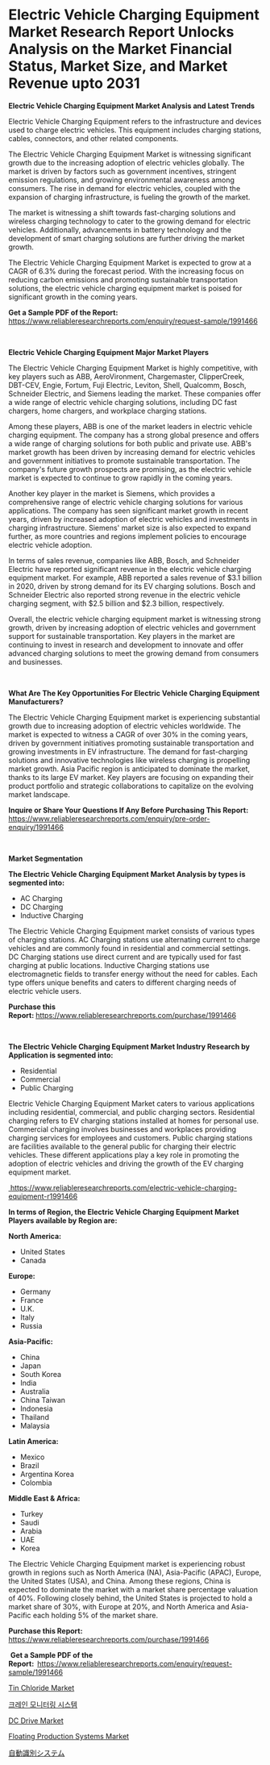 <p><h1>Electric Vehicle Charging Equipment Market Research Report Unlocks Analysis on the Market Financial Status, Market Size, and Market Revenue upto 2031</h1></p><p><strong>Electric Vehicle Charging Equipment Market Analysis and Latest Trends</strong></p>
<p><p>Electric Vehicle Charging Equipment refers to the infrastructure and devices used to charge electric vehicles. This equipment includes charging stations, cables, connectors, and other related components.</p><p>The Electric Vehicle Charging Equipment Market is witnessing significant growth due to the increasing adoption of electric vehicles globally. The market is driven by factors such as government incentives, stringent emission regulations, and growing environmental awareness among consumers. The rise in demand for electric vehicles, coupled with the expansion of charging infrastructure, is fueling the growth of the market.</p><p>The market is witnessing a shift towards fast-charging solutions and wireless charging technology to cater to the growing demand for electric vehicles. Additionally, advancements in battery technology and the development of smart charging solutions are further driving the market growth.</p><p>The Electric Vehicle Charging Equipment Market is expected to grow at a CAGR of 6.3% during the forecast period. With the increasing focus on reducing carbon emissions and promoting sustainable transportation solutions, the electric vehicle charging equipment market is poised for significant growth in the coming years.</p></p>
<p><strong>Get a Sample PDF of the Report:&nbsp;</strong> <a href="https://www.reliableresearchreports.com/enquiry/request-sample/1991466">https://www.reliableresearchreports.com/enquiry/request-sample/1991466</a></p>
<p>&nbsp;</p>
<p><strong>Electric Vehicle Charging Equipment Major Market Players</strong></p>
<p><p>The Electric Vehicle Charging Equipment Market is highly competitive, with key players such as ABB, AeroVironment, Chargemaster, ClipperCreek, DBT-CEV, Engie, Fortum, Fuji Electric, Leviton, Shell, Qualcomm, Bosch, Schneider Electric, and Siemens leading the market. These companies offer a wide range of electric vehicle charging solutions, including DC fast chargers, home chargers, and workplace charging stations.</p><p>Among these players, ABB is one of the market leaders in electric vehicle charging equipment. The company has a strong global presence and offers a wide range of charging solutions for both public and private use. ABB's market growth has been driven by increasing demand for electric vehicles and government initiatives to promote sustainable transportation. The company's future growth prospects are promising, as the electric vehicle market is expected to continue to grow rapidly in the coming years.</p><p>Another key player in the market is Siemens, which provides a comprehensive range of electric vehicle charging solutions for various applications. The company has seen significant market growth in recent years, driven by increased adoption of electric vehicles and investments in charging infrastructure. Siemens' market size is also expected to expand further, as more countries and regions implement policies to encourage electric vehicle adoption.</p><p>In terms of sales revenue, companies like ABB, Bosch, and Schneider Electric have reported significant revenue in the electric vehicle charging equipment market. For example, ABB reported a sales revenue of $3.1 billion in 2020, driven by strong demand for its EV charging solutions. Bosch and Schneider Electric also reported strong revenue in the electric vehicle charging segment, with $2.5 billion and $2.3 billion, respectively.</p><p>Overall, the electric vehicle charging equipment market is witnessing strong growth, driven by increasing adoption of electric vehicles and government support for sustainable transportation. Key players in the market are continuing to invest in research and development to innovate and offer advanced charging solutions to meet the growing demand from consumers and businesses.</p></p>
<p>&nbsp;</p>
<p><strong>What Are The Key Opportunities For Electric Vehicle Charging Equipment Manufacturers?</strong></p>
<p><p>The Electric Vehicle Charging Equipment market is experiencing substantial growth due to increasing adoption of electric vehicles worldwide. The market is expected to witness a CAGR of over 30% in the coming years, driven by government initiatives promoting sustainable transportation and growing investments in EV infrastructure. The demand for fast-charging solutions and innovative technologies like wireless charging is propelling market growth. Asia Pacific region is anticipated to dominate the market, thanks to its large EV market. Key players are focusing on expanding their product portfolio and strategic collaborations to capitalize on the evolving market landscape.</p></p>
<p><strong>Inquire or Share Your Questions If Any Before Purchasing This Report:</strong> <a href="https://www.reliableresearchreports.com/enquiry/pre-order-enquiry/1991466">https://www.reliableresearchreports.com/enquiry/pre-order-enquiry/1991466</a></p>
<p>&nbsp;</p>
<p><strong>Market Segmentation</strong></p>
<p><strong>The Electric Vehicle Charging Equipment Market Analysis by types is segmented into:</strong></p>
<p><ul><li>AC Charging</li><li>DC Charging</li><li>Inductive Charging</li></ul></p>
<p><p>The Electric Vehicle Charging Equipment market consists of various types of charging stations. AC Charging stations use alternating current to charge vehicles and are commonly found in residential and commercial settings. DC Charging stations use direct current and are typically used for fast charging at public locations. Inductive Charging stations use electromagnetic fields to transfer energy without the need for cables. Each type offers unique benefits and caters to different charging needs of electric vehicle users.</p></p>
<p><strong>Purchase this Report:&nbsp;</strong><a href="https://www.reliableresearchreports.com/purchase/1991466">https://www.reliableresearchreports.com/purchase/1991466</a></p>
<p>&nbsp;</p>
<p><strong>The Electric Vehicle Charging Equipment Market Industry Research by Application is segmented into:</strong></p>
<p><ul><li>Residential</li><li>Commercial</li><li>Public Charging</li></ul></p>
<p><p>Electric Vehicle Charging Equipment Market caters to various applications including residential, commercial, and public charging sectors. Residential charging refers to EV charging stations installed at homes for personal use. Commercial charging involves businesses and workplaces providing charging services for employees and customers. Public charging stations are facilities available to the general public for charging their electric vehicles. These different applications play a key role in promoting the adoption of electric vehicles and driving the growth of the EV charging equipment market.</p></p>
<p><a href="https://www.reliableresearchreports.com/electric-vehicle-charging-equipment-r1991466">&nbsp;https://www.reliableresearchreports.com/electric-vehicle-charging-equipment-r1991466</a></p>
<p><strong>In terms of Region, the Electric Vehicle Charging Equipment Market Players available by Region are:</strong></p>
<p>
    <p> <strong> North America: </strong>
        <ul>
            <li>United States</li>
            <li>Canada</li>
        </ul>
        </p> 
    <p> <strong> Europe: </strong>
        <ul>
            <li>Germany</li>
            <li>France</li>
            <li>U.K.</li>
            <li>Italy</li>
            <li>Russia</li>
        </ul>
        </p> 
    <p> <strong> Asia-Pacific: </strong>
        <ul>
            <li>China</li>
            <li>Japan</li>
            <li>South Korea</li>
            <li>India</li>
            <li>Australia</li>
            <li>China Taiwan</li>
            <li>Indonesia</li>
            <li>Thailand</li>
            <li>Malaysia</li>
        </ul>
        </p> 
    <p> <strong> Latin America: </strong>
        <ul>
            <li>Mexico</li>
            <li>Brazil</li>
            <li>Argentina Korea</li>
            <li>Colombia</li>
        </ul>
        </p> 
    <p> <strong> Middle East & Africa: </strong>
        <ul>
            <li>Turkey</li>
            <li>Saudi</li>
            <li>Arabia</li>
            <li>UAE</li>
            <li>Korea</li>
        </ul>
    </p>
    </p>
<p><p>The Electric Vehicle Charging Equipment market is experiencing robust growth in regions such as North America (NA), Asia-Pacific (APAC), Europe, the United States (USA), and China. Among these regions, China is expected to dominate the market with a market share percentage valuation of 40%. Following closely behind, the United States is projected to hold a market share of 30%, with Europe at 20%, and North America and Asia-Pacific each holding 5% of the market share.</p></p>
<p><strong>Purchase this Report: </strong><a href="https://www.reliableresearchreports.com/purchase/1991466">https://www.reliableresearchreports.com/purchase/1991466</a></p>
<p>&nbsp;<strong>Get a Sample PDF of the Report:&nbsp;&nbsp;</strong><a href="https://www.reliableresearchreports.com/enquiry/request-sample/1991466">https://www.reliableresearchreports.com/enquiry/request-sample/1991466</a></p>
<p><strong></strong></p>
<p><p><a href="https://issuu.com/reportprime-2/docs/tin-chloride-market-size-2030.pptx">Tin Chloride Market</a></p><p><a href="https://github.com/nuekbpymrrz5/Market-Research-Report-List-1/blob/main/248802725284.md">크레인 모니터링 시스템</a></p><p><a href="https://github.com/yoshih12/Market-Research-Report-List-2/blob/main/dc-drive-market.md">DC Drive Market</a></p><p><a href="https://github.com/jerrycopelandthomaswsqd8q/Market-Research-Report-List-2/blob/main/floating-production-systems-market.md">Floating Production Systems Market</a></p><p><a href="https://medium.com/@jordanilliamson678678/%E8%87%AA%E5%8B%95%E8%AD%98%E5%88%A5%E3%82%B7%E3%82%B9%E3%83%86%E3%83%A0%E5%B8%82%E5%A0%B4-2031%E5%B9%B4%E3%81%BE%E3%81%A7%E3%81%AE%E6%88%90%E5%8A%9F%E3%81%99%E3%82%8B%E3%83%93%E3%82%B8%E3%83%8D%E3%82%B9%E6%88%A6%E7%95%A5%E3%81%AE%E9%8D%B5-a9ca66bffad3">自動識別システム</a></p></p>